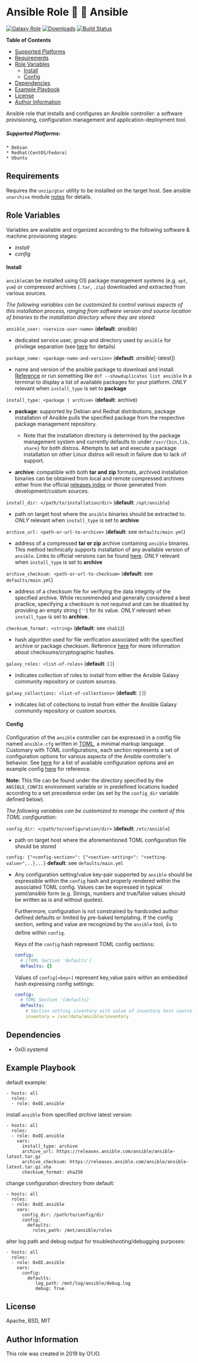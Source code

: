 Ansible Role :construction: :nut_and_bolt: Ansible
=========
[![Galaxy Role](https://img.shields.io/ansible/role/45433.svg)](https://galaxy.ansible.com/0x0I/ansible)
[![Downloads](https://img.shields.io/ansible/role/d/45433.svg)](https://galaxy.ansible.com/0x0I/ansible)
[![Build Status](https://travis-ci.org/0x0I/ansible-role-ansible.svg?branch=master)](https://travis-ci.org/0x0I/ansible-role-ansible)

**Table of Contents**
  - [Supported Platforms](#supported-platforms)
  - [Requirements](#requirements)
  - [Role Variables](#role-variables)
      - [Install](#install)
      - [Config](#config)
  - [Dependencies](#dependencies)
  - [Example Playbook](#example-playbook)
  - [License](#license)
  - [Author Information](#author-information)

Ansible role that installs and configures an Ansible controller: a software provisioning, configuration management and application-deployment tool.

##### Supported Platforms:
```
* Debian
* Redhat(CentOS/Fedora)
* Ubuntu
```

Requirements
------------

Requires the `unzip/gtar` utility to be installed on the target host. See ansible `unarchive` module [notes](https://docs.ansible.com/ansible/latest/modules/unarchive_module.html#notes) for details.

Role Variables
--------------
Variables are available and organized according to the following software & machine provisioning stages:
* _install_
* _config_

#### Install

`ansible`can be installed using OS package management systems (e.g. `apt`, `yum`) or compressed archives (`.tar`, `.zip`) downloaded and extracted from various sources.

_The following variables can be customized to control various aspects of this installation process, ranging from software version and source location of binaries to the installation directory where they are stored:_

`ansible_user: <service-user-name>` (**default**: *ansible*)
- dedicated service user, group and directory used by `ansible` for privilege separation (see [here](https://www.beyondtrust.com/blog/entry/how-separation-privilege-improves-security) for details)

`package_name: <package-name-and-version>` (**default**: *ansible*[-latest])
- name and version of the ansible package to download and install. [Reference](http://fr2.rpmfind.net/linux/rpm2html/search.php?query=ansible&submit=Search+...&system=&arch=) or run something like `dnf --showduplicates list ansible` in a terminal to display a list of available packages for your platform. *ONLY* relevant when `install_type` is set to **package**

`install_type: <package | archive>` (**default**: archive)
- **package**: supported by Debian and Redhat distributions, package installation of Ansible pulls the specified package from the respective package management repository.

  - Note that the installation directory is determined by the package management system and currently defaults to under `/usr/{bin,lib, share}` for both distros. Attempts to set and execute a package installation on other Linux distros will result in failure due to lack of support.
  
- **archive**: compatible with both **tar and zip** formats, archived installation binaries can be obtained from local and remote compressed archives either from the official [releases index](https://releases.ansible.com/ansible/?extIdCarryOver=true&sc_cid=701f2000001OH7YAAW) or those generated from development/custom sources.

`install_dir: </path/to/installation/dir>` (**default**: `/opt/ansible`)
- path on target host where the `ansible` binaries should be extracted to. *ONLY* relevant when `install_type` is set to **archive**

`archive_url: <path-or-url-to-archive>` (**default**: see `defaults/main.yml`)
- address of a compressed **tar or zip** archive containing `ansible` binaries. This method technically supports installation of any available version of `ansible`. Links to official versions can be found [here](https://github.com/ansible/ansible/releases). *ONLY* relevant when `install_type` is set to **archive**

`archive_checksum: <path-or-url-to-checksum>` (**default**: see `defaults/main.yml`)
- address of a checksum file for verifying the data integrity of the specified archive. While recommended and generally considered a best practice, specifying a checksum is *not required* and can be disabled by providing an empty string (`''`) for its value. *ONLY* relevant when `install_type` is set to **archive**.

`checksum_format: <string>` (**default**: see `sha512`)
- hash algorithm used for file verification associated with the specified archive or package checksum. Reference [here](https://en.wikipedia.org/wiki/Cryptographic_hash_function) for more information about checksums/cryptographic hashes.

`galaxy_roles: <list-of-roles>` (**default**: `[]`)
- indicates collection of roles to install from either the Ansible Galaxy community repository or custom sources.

`galaxy_collections: <list-of-collections>` (**default**: `[]`)
- indicates list of collections to install from either the Ansible Galaxy community repository or custom sources.

#### Config

Configuration of the `ansible` controller can be expressed in a config file named `ansible.cfg` written in [TOML](https://github.com/toml-lang/toml), a minimal markup language. Customary with TOML configurations, each section represents a set of configuration options for various aspects of the Ansible controller's behavior. See [here](https://docs.ansible.com/ansible/latest/reference_appendices/config.html#ansible-configuration-settings) for a list of available configuration options and an example config [here](https://github.com/ansible/ansible/blob/devel/examples/ansible.cfg) for reference.

**Note:** This file can be found under the directory specified by the `ANSIBLE_CONFIG` environment variable or in predefined locations loaded according to a set precedence order (as set by the `config_dir` variable defined below).

_The following variables can be customized to manage the content of this TOML configuration:_

`config_dir: </path/to/configuration/dir>` (**default**: `/etc/ansible`)
- path on target host where the aforementioned TOML configuration file should be stored

`config: {"<config-section>": {"<section-setting>": "<setting-value>",..},..}` **default**: see `defaults/main.yml`

* Any configuration setting/value key-pair supported by `ansible` should be expressible within the `config` hash and properly rendered within the associated TOML config. Values can be expressed in typical _yaml/ansible_ form (e.g. Strings, numbers and true/false values should be written as is and without quotes).

  Furthermore, configuration is not constrained by hardcoded author defined defaults or limited by pre-baked templating. If the config section, setting and value are recognized by the `ansible` tool, :thumbsup: to define within `config`.

  Keys of the `config` hash represent TOML config sections:
  ```yaml
  config:
    # [TOML Section 'defaults']
    defaults: {}
  ```

  Values of `config[<key>]` represent key,value pairs within an embedded hash expressing config settings:
  ```yaml
  config:
    # TOML Section '[defaults]'
    defaults:
      # Section setting inventory with value of inventory host sources directory
      inventory = /var/data/ansible/inventory
  ```

Dependencies
------------

- 0x0i.systemd

Example Playbook
----------------
default example:
```
- hosts: all
  roles:
  - role: 0xOI.ansible
```

install `ansible` from specified *archive* latest version:
```
- hosts: all
  roles:
  - role: 0xOI.ansible
    vars:
      install_type: archive
      archive_url: https://releases.ansible.com/ansible/ansible-latest.tar.gz
      archive_checksum: https://releases.ansible.com/ansible/ansible-latest.tar.gz.sha
      checksum_format: sha256
```

change configuration directory from default:
```
- hosts: all
  roles:
  - role: 0xOI.ansible
    vars:
      config_dir: /path/to/config/dir
      config:
        defaults:
          roles_path: /mnt/ansible/roles
```

alter log path and debug output for troubleshooting/debugging purposes:
```
- hosts: all
  roles:
  - role: 0xOI.ansible
    vars:
      config:
        defaults:
           log_path: /mnt/log/ansible/debug.log
           debug: True
```

License
-------

Apache, BSD, MIT

Author Information
------------------

This role was created in 2019 by O1.IO.
